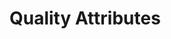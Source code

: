 # Quality Attributes

<!--
Intent

This section is about summarising the key quality attributes and should answer the following types of questions:

• Is there a clear understanding of the quality attributes that the architecture must satisfy?
• Are the quality attributes SMART (specific, measurable, achievable, relevant and timely)?
• Havequalityattributesthatareusuallytakenforgrantedbeenexplicitlymarkedasout of scope if they are not needed? (e.g. “user interface elements will only be presented in English” to indicate that multi-language support is not explicitly catered for)
• Are any of the quality attributes unrealistic? (e.g. true 24x7 availability is typically very costly to implement inside many organisations)

In addition, if any of the quality attributes are deemed as “architecturally significant” and therefore influence the architecture, why not make a note of them so that you can refer back to them later in the document.
-->
